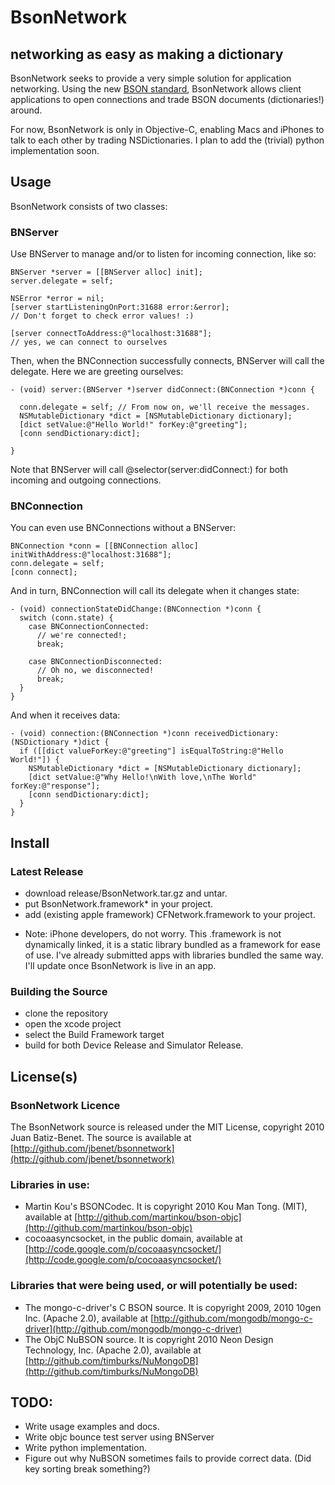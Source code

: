 # BsonNetwork

## networking as easy as making a dictionary

BsonNetwork seeks to provide a very simple solution for application networking. Using the new [BSON standard](http://bsonspec.org/), BsonNetwork allows client applications to open connections and trade BSON documents (dictionaries!) around.

For now, BsonNetwork is only in Objective-C, enabling Macs and iPhones to talk to each other by trading NSDictionaries. I plan to add the (trivial) python implementation soon.

## Usage

BsonNetwork consists of two classes:

### BNServer

Use BNServer to manage and/or to listen for incoming connection, like so:

    BNServer *server = [[BNServer alloc] init];
    server.delegate = self;

    NSError *error = nil;
    [server startListeningOnPort:31688 error:&error];
    // Don't forget to check error values! :)

    [server connectToAddress:@"localhost:31688"];
    // yes, we can connect to ourselves

Then, when the BNConnection successfully connects, BNServer will call the delegate. Here we are greeting ourselves:

    - (void) server:(BNServer *)server didConnect:(BNConnection *)conn {

      conn.delegate = self; // From now on, we'll receive the messages.
      NSMutableDictionary *dict = [NSMutableDictionary dictionary];
      [dict setValue:@"Hello World!" forKey:@"greeting"];
      [conn sendDictionary:dict];

    }

Note that BNServer will call @selector(server:didConnect:) for both incoming and outgoing connections.

### BNConnection

You can even use BNConnections without a BNServer:

    BNConnection *conn = [[BNConnection alloc] initWithAddress:@"localhost:31688"];
    conn.delegate = self;
    [conn connect];

And in turn, BNConnection will call its delegate when it changes state:

    - (void) connectionStateDidChange:(BNConnection *)conn {
      switch (conn.state) {
        case BNConnectionConnected:
          // we're connected!;
          break;

        case BNConnectionDisconnected:
          // Oh no, we disconnected!
          break;
      }
    }

And when it receives data:

    - (void) connection:(BNConnection *)conn receivedDictionary:(NSDictionary *)dict {
      if ([[dict valueForKey:@"greeting"] isEqualToString:@"Hello World!"]) {
        NSMutableDictionary *dict = [NSMutableDictionary dictionary];
        [dict setValue:@"Why Hello!\nWith love,\nThe World" forKey:@"response"];
        [conn sendDictionary:dict];
      }
    }

## Install

### Latest Release
-    download release/BsonNetwork.tar.gz and untar.
-    put BsonNetwork.framework* in your project.
-    add (existing apple framework) CFNetwork.framework to your project.

* Note: iPhone developers, do not worry. This .framework is not dynamically linked, it is a static library bundled as a framework for ease of use. I've already submitted apps with libraries bundled the same way. I'll update once BsonNetwork is live in an app.

### Building the Source
-    clone the repository
-    open the xcode project
-    select the Build Framework target
-    build for both Device Release and Simulator Release.

## License(s)

### BsonNetwork Licence

The BsonNetwork source is released under the MIT License, copyright 2010 Juan Batiz-Benet.
The source is available at [http://github.com/jbenet/bsonnetwork](http://github.com/jbenet/bsonnetwork)

### Libraries in use:

-   Martin Kou's BSONCodec. It is copyright 2010 Kou Man Tong. (MIT), available at [http://github.com/martinkou/bson-objc](http://github.com/martinkou/bson-objc)
-   cocoaasyncsocket, in the public domain, available at [http://code.google.com/p/cocoaasyncsocket/](http://code.google.com/p/cocoaasyncsocket/)

### Libraries that were being used, or will potentially be used:

-   The mongo-c-driver's C BSON source. It is copyright 2009, 2010 10gen Inc. (Apache 2.0), available at [http://github.com/mongodb/mongo-c-driver](http://github.com/mongodb/mongo-c-driver)
-   The ObjC NuBSON source. It is copyright 2010 Neon Design Technology, Inc. (Apache 2.0), available at [http://github.com/timburks/NuMongoDB](http://github.com/timburks/NuMongoDB)


## TODO:
-   Write usage examples and docs.
-   Write objc bounce test server using BNServer
-   Write python implementation.
-   Figure out why NuBSON sometimes fails to provide correct data. (Did key sorting break something?)